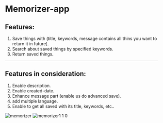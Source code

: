 # Memorizer-app
## Features:


1. Save things with (title, keywords, message contains all thins you want to return it in future).
2. Search about saved things by specified keywords.
3. Return saved things.
--------------------------------------------------------------------------------------------------
## Features in consideration:
1. Enable description.
2. Enable created-date.
3. Enhance message part (enable us do advanced save).
4. add multiple language.
5. Enable to get all saved with its title, keywords, etc..

![memorizer](https://user-images.githubusercontent.com/46943991/147847358-90d87048-b8fa-4d5e-bfec-d48f5c8b5c29.JPG)
![memorizer1 1 0](https://user-images.githubusercontent.com/46943991/147868081-c7255f57-1044-47c0-85ee-925e9bf02fac.JPG)
